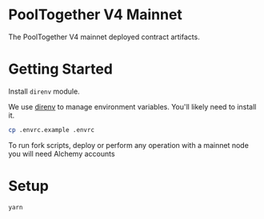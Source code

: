 # PoolTogether V4 Mainnet
The PoolTogether V4 mainnet deployed contract artifacts.

# Getting Started
Install `direnv` module.

We use [direnv](https://direnv.net/) to manage environment variables.  You'll likely need to install it.

```sh
cp .envrc.example .envrc
```

To run fork scripts, deploy or perform any operation with a mainnet node you will need Alchemy accounts

# Setup
```.sh
yarn
```
